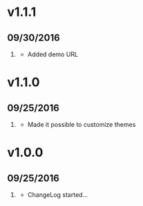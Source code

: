 # v1.1.1
##  09/30/2016

1. [](#new)
    * Added demo URL

# v1.1.0
##  09/25/2016

1. [](#new)
    * Made it possible to customize themes

# v1.0.0
##  09/25/2016

1. [](#new)
    * ChangeLog started...
